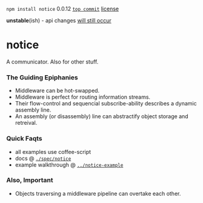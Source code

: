 `npm install notice` 0.0.12 [`top commit`](https://github.com/nomilous/notice/commit/351a21d55fbddd38644b33e5d04b7bdd8b0699ae) [license](./license)

**unstable**(ish) - api changes [will still occur](./spec/notice/hub#the-capsule-subconfig)

notice
======

A communicator. Also for other stuff.


### The Guiding Epiphanies

* Middleware can be hot-swapped.
* Middleware is perfect for routing information streams.
* Their flow-control and sequencial subscribe-ability describes a dynamic assembly line.
* An assembly (or disassembly) line can abstractify object storage and retreival.


### Quick Faqts

* all examples use coffee-script
* docs @ [`./spec/notice`](./spec/notice)
* example walkthrough @ [`../notice-example`](../notice-example)

### Also, Important

* Objects traversing a middleware pipeline can overtake each other. 
